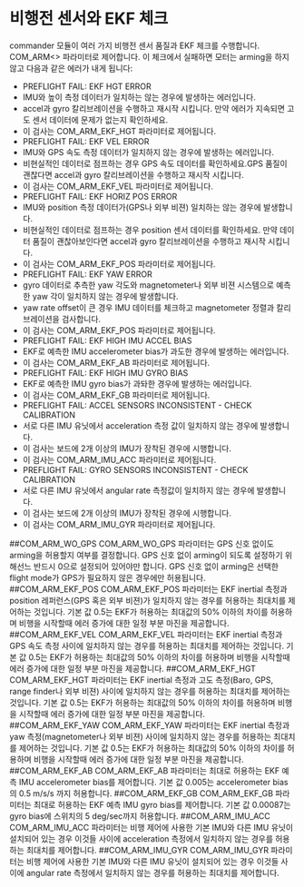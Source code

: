 # 비행전 센서와 EKF 체크
commander 모듈이 여러 가지 비행전 센서 품질과 EKF 체크를 수행합니다. COM_ARM<> 파라미터로 제어합니다. 이 체크에서 실패하면 모터는 arming을 하지 않고 다음과 같은 에러가 내게 됩니다:

* PREFLIGHT FAIL: EKF HGT ERROR
 * IMU와 높이 측정 데이터가 일치하는 않는 경우에 발생하는 에러입니다.
 * accel과 gyro 칼리브레이션을 수행하고 재시작 시킵니다. 만약 에러가 지속되면 고도 센서 데이터에 문제가 없는지 확인하세요.
 * 이 검사는 COM_ARM_EKF_HGT 파라미터로 제어됩니다.
* PREFLIGHT FAIL: EKF VEL ERROR
 * IMU와 GPS 속도 측정 데이터가 일치하지 않는 경우에 발생하는 에러입니다.
 * 비현실적인 데이터로 점프하는 경우 GPS 속도 데이터를 확인하세요.GPS 품질이 괜찮다면 accel과 gyro 칼리브레이션을 수행하고 재시작 시킵니다.
 * 이 검사는 COM_ARM_EKF_VEL 파라미터로 제어됩니다.
* PREFLIGHT FAIL: EKF HORIZ POS ERROR
 * IMU와 position 측정 데이터가(GPS나 외부 비젼) 일치하는 않는 경우에 발생합니다.
 * 비현실적인 데이터로 점프하는 경우 position 센서 데이터를 확인하세요. 만약 데이터 품질이 괜찮아보인다면 accel과 gyro 칼리브레이션을 수행하고 재시작 시킵니다.
 * 이 검사는 COM_ARM_EKF_POS 파라미터로 제어됩니다.
* PREFLIGHT FAIL: EKF YAW ERROR
 * gyro 데이터로 추측한 yaw 각도와 magnetometer나 외부 비젼 시스템으로 예측한 yaw 각이 일치하지 않는 경우에 발생합니다.
 * yaw rate offset이 큰 경우 IMU 데이터를 체크하고 magnetometer 정렬과 칼리브레이션을 검사합니다.
 * 이 검사는 COM_ARM_EKF_POS 파라미터로 제어됩니다.
* PREFLIGHT FAIL: EKF HIGH IMU ACCEL BIAS
 * EKF로 예측한 IMU accelerometer bias가 과도한 경우에 발생하는 에러입니다.
 * 이 검사는 COM_ARM_EKF_AB 파라미터로 제어됩니다.
* PREFLIGHT FAIL: EKF HIGH IMU GYRO BIAS
 * EKF로 예측한 IMU gyro bias가 과돠한 경우에 발생하는 에러입니다.
 * 이 검사는 COM_ARM_EKF_GB 파라미터로 제어됩니다.
* PREFLIGHT FAIL: ACCEL SENSORS INCONSISTENT - CHECK CALIBRATION
 * 서로 다른 IMU 유닛에서 acceleration 측정 값이 일치하지 않는 경우에 발생합니다.
 * 이 검사는 보드에 2개 이상의 IMU가 장착된 경우에 시행합니다.
 * 이 검사는 COM_ARM_IMU_ACC 파라미터로 제어됩니다.
* PREFLIGHT FAIL: GYRO SENSORS INCONSISTENT - CHECK CALIBRATION
 * 서로 다른 IMU 유닛에서 angular rate 측정값이 일치하지 않는 경우에 발생합니다.
 * 이 검사는 보드에 2개 이상의 IMU가 장착된 경우에 시행합니다.
 * 이 검사는 COM_ARM_IMU_GYR 파라미터로 제어됩니다.

##COM_ARM_WO_GPS
COM_ARM_WO_GPS 파라미터는 GPS 신호 없이도 arming을 허용할지 여부를 결정합니다. GPS 신호 없이 arming이 되도록 설정하기 위해선느 반드시 0으로 설정되어 있어야만 합니다. GPS 신호 없이 arming은 선택한 flight mode가 GPS가 필요하지 않은 경우에만 허용됩니다.
##COM_ARM_EKF_POS
COM_ARM_EKF_POS 파라미터는 EKF inertial 측정과 position 레퍼런스(GPS 혹은 외부 비젼)가 일치하지 않는 경우를 허용하는 최대치를 제어하는 것입니다. 기본 값 0.5는 EKF가 허용하는 최대값의 50% 이하의 차이를 허용하며 비행을 시작할때 에러 증가에 대한 일정 부분 마진을 제공합니다.
##COM_ARM_EKF_VEL
COM_ARM_EKF_VEL 파라미터는 EKF inertial 측정과 GPS 속도 측정 사이에 일치하지 않는 경우를 허용하는 최대치를 제어하는 것입니다. 기본 값 0.5는 EKF가 허용하는 최대값의 50% 이하의 차이를 허용하며 비행을 시작할때 에러 증가에 대한 일정 부분 마진을 제공합니다.
##COM_ARM_EKF_HGT
COM_ARM_EKF_HGT 파라미터는 EKF inertial 측정과 고도 측정(Baro, GPS, range finder나 외부 비젼) 사이에 일치하지 않는 경우를 허용하는 최대치를 제어하는 것입니다. 기본 값 0.5는 EKF가 허용하는 최대값의 50% 이하의 차이를 허용하며 비행을 시작할때 에러 증가에 대한 일정 부분 마진을 제공합니다.
##COM_ARM_EKF_YAW
COM_ARM_EKF_YAW 파라미터는 EKF inertial 측정과 yaw 측정(magnetometer나 외부 비젼) 사이에 일치하지 않는 경우를 허용하는 최대치를 제어하는 것입니다. 기본 값 0.5는 EKF가 허용하는 최대값의 50% 이하의 차이를 허용하며 비행을 시작할때 에러 증가에 대한 일정 부분 마진을 제공합니다.
##COM_ARM_EKF_AB
COM_ARM_EKF_AB 파라미터는 최대로 허용하는 EKF 예측 IMU accelerometer bias를 제어합니다. 기본 값 0.005는 accelerometer bias의 0.5 m/s/s 까지 허용합니다.
##COM_ARM_EKF_GB
COM_ARM_EKF_GB 파라미터는 최대로 허용하는 EKF 예측 IMU gyro bias를 제어합니다. 기본 값 0.00087는 gyro bias에 스위치의 5 deg/sec까지 허용합니다.
##COM_ARM_IMU_ACC
COM_ARM_IMU_ACC 파라미터는 비행 제어에 사용한 기본 IMU와 다른 IMU 유닛이 설치되어 있는 경우 이것들 사이에 acceleration 측정에서 일치하지 않는 경우를 허용하는 최대치를 제어합니다.
##COM_ARM_IMU_GYR
COM_ARM_IMU_GYR 파라미터는 비행 제어에 사용한 기본 IMU와 다른 IMU 유닛이 설치되어 있는 경우 이것들 사이에 angular rate 측정에서 일치하지 않는 경우를 허용하는 최대치를 제어합니다.
